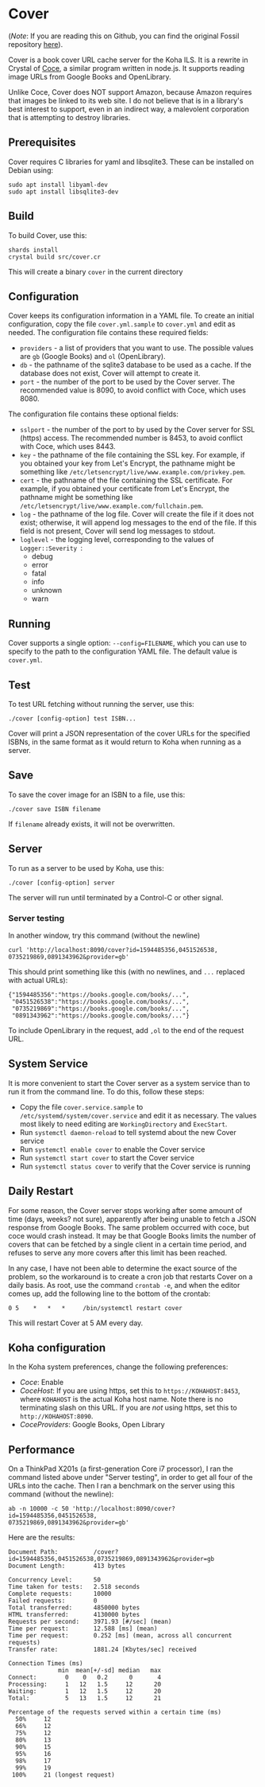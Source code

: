 # Cover

(*Note*: If you are reading this on Github, you can find the
original Fossil repository [here](https://www.bloovis.com/fossil/home/marka/fossils/cover/home)).

Cover is a book cover URL cache server for the Koha ILS.  It is a rewrite
in Crystal of [Coce](https://github.com/fredericd/coce), a similar program written in node.js.
It supports reading image URLs from Google Books and OpenLibrary.

Unlike Coce, Cover does NOT support Amazon, because Amazon requires that images be linked to its web site.
I do not believe that is in a library's best interest to support, even in an indirect
way, a malevolent corporation that is attempting to destroy libraries.

## Prerequisites

Cover requires C libraries for yaml and libsqlite3.  These can be installed on Debian
using:

    sudo apt install libyaml-dev
    sudo apt install libsqlite3-dev

## Build

To build Cover, use this:

    shards install
    crystal build src/cover.cr

This will create a binary `cover` in the current directory

## Configuration

Cover keeps its configuration information in a YAML file.  To create
an initial configuration, copy the file `cover.yml.sample` to `cover.yml` and edit as needed.
The configuration file contains these required fields:

* `providers` - a list of providers that you want to use.  The possible values
  are `gb` (Google Books) and `ol` (OpenLibrary).
* `db` - the pathname of the sqlite3 database to be used as a cache.  If the
  database does not exist, Cover will attempt to create it.
* `port` - the number of the port to be used by the Cover server.  The recommended
  value is 8090, to avoid conflict with Coce, which uses 8080.

The configuration file contains these optional fields:

* `sslport` - the number of the port to by used by the Cover server for SSL (https) access.
  The recommended number is 8453, to avoid conflict with Coce, which uses 8443.
* `key` - the pathname of the file containing the SSL key.  For example,
if you obtained your key from Let's Encrypt, the pathname
might be something like `/etc/letsencrypt/live/www.example.com/privkey.pem`.
* `cert` - the pathname of the file containing the SSL certificate.  For example,
if you obtained your certificate from Let's Encrypt, the pathname
might be something like `/etc/letsencrypt/live/www.example.com/fullchain.pem`.
* `log` - the pathname of the log file.  Cover will create the file if it does not
  exist; otherwise, it will append log messages to the end of the file.  If this field
  is not present, Cover will send log messages to stdout.
* `loglevel` - the logging level, corresponding to the values of `Logger::Severity `:
    - debug
    - error
    - fatal
    - info
    - unknown
    - warn

## Running

Cover supports a single option: `--config=FILENAME`, which you can use
to specify to the path to the configuration YAML file.  The default
value is `cover.yml`.

## Test

To test URL fetching without running the server, use this:

    ./cover [config-option] test ISBN...

Cover will print a JSON representation of the cover URLs for the specified
ISBNs, in the same format as it would return to Koha when running as a server.

## Save

To save the cover image for an ISBN to a file, use this:

    ./cover save ISBN filename

If `filename` already exists, it will not be overwritten.

## Server

To run as a server to be used by Koha, use this:

    ./cover [config-option] server

The server will run until terminated by a Control-C or other signal.

### Server testing

In another window, try this command (without the newline)

    curl 'http://localhost:8090/cover?id=1594485356,0451526538,
    0735219869,0891343962&provider=gb'

This should print something like this (with no newlines, and `...` replaced with actual URLs):

    {"1594485356":"https://books.google.com/books/...",
     "0451526538":"https://books.google.com/books/...",
     "0735219869":"https://books.google.com/books/...",
     "0891343962":"https://books.google.com/books/..."}

To include OpenLibrary in the request, add `,ol` to the end of the request URL.

## System Service

It is more convenient to start the Cover server as a system service than to run it
from the command line.  To do this, follow these steps:

* Copy the file `cover.service.sample` to `/etc/systemd/system/cover.service`
  and edit it as necessary.  The values most likely to need editing are `WorkingDirectory`
  and `ExecStart`.
* Run `systemctl daemon-reload` to tell systemd about the new Cover service
* Run `systemctl enable cover` to enable the Cover service
* Run `systemctl start cover` to start the Cover service
* Run `systemctl status cover` to verify that the Cover service is running

## Daily Restart

For some reason, the Cover server stops working after some amount of
time (days, weeks? not sure), apparently after being unable to fetch a
JSON response from Google Books.  The same problem occurred with coce,
but coce would crash instead.  It may be that Google Books limits the
number of covers that can be fetched by a single client in a certain
time period, and refuses to serve any more covers after this limit has
been reached.

In any case, I have not been able to determine the exact source of the
problem, so the workaround is to create a cron job that restarts Cover
on a daily basis.  As root, use the command `crontab -e`, and when the
editor comes up, add the following line to the bottom of the crontab:

    0 5    *   *   *     /bin/systemctl restart cover

This will restart Cover at 5 AM every day.

## Koha configuration

In the Koha system preferences, change the following preferences:

* *Coce*: Enable
* *CoceHost*: If you are using https, set this to `https://KOHAHOST:8453`, where `KOHAHOST` is the actual Koha host name.  Note there is no terminating slash on this URL.
  If you are *not* using https, set this to `http://KOHAHOST:8090`.
* *CoceProviders*: Google Books, Open Library

## Performance

On a ThinkPad X201s (a first-generation Core i7 processor), I ran the command
listed above under "Server testing", in order to get all four of the URLs into the cache.
Then I ran a benchmark on the server using this command (without the newline):

    ab -n 10000 -c 50 'http://localhost:8090/cover?id=1594485356,0451526538,
    0735219869,0891343962&provider=gb'

Here are the results:

```
Document Path:          /cover?id=1594485356,0451526538,0735219869,0891343962&provider=gb
Document Length:        413 bytes

Concurrency Level:      50
Time taken for tests:   2.518 seconds
Complete requests:      10000
Failed requests:        0
Total transferred:      4850000 bytes
HTML transferred:       4130000 bytes
Requests per second:    3971.93 [#/sec] (mean)
Time per request:       12.588 [ms] (mean)
Time per request:       0.252 [ms] (mean, across all concurrent requests)
Transfer rate:          1881.24 [Kbytes/sec] received

Connection Times (ms)
              min  mean[+/-sd] median   max
Connect:        0    0   0.2      0       4
Processing:     1   12   1.5     12      20
Waiting:        1   12   1.5     12      20
Total:          5   13   1.5     12      21

Percentage of the requests served within a certain time (ms)
  50%     12
  66%     12
  75%     12
  80%     13
  90%     15
  95%     16
  98%     17
  99%     19
 100%     21 (longest request)
```
